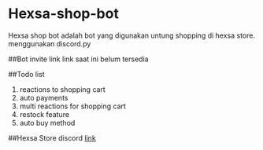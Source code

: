 # Hexsa-shop-bot
Hexsa shop bot adalah bot yang digunakan untung shopping di hexsa store. menggunakan discord.py

##Bot invite link
link saat ini belum tersedia

##Todo list
1. reactions to shopping cart
2. auto payments
3. multi reactions for shopping cart
4. restock feature
5. auto buy method

##Hexsa Store discord [link](https://discord.gg/mA3WzEyNgA)
